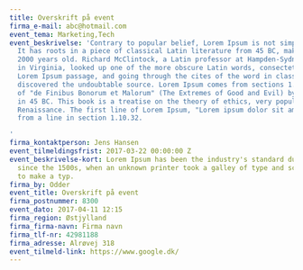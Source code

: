 ```yaml
---
title: Overskrift på event
firma_e-mail: abc@hotmail.com
event_tema: Marketing,Tech
event_beskrivelse: 'Contrary to popular belief, Lorem Ipsum is not simply random text.
  It has roots in a piece of classical Latin literature from 45 BC, making it over
  2000 years old. Richard McClintock, a Latin professor at Hampden-Sydney College
  in Virginia, looked up one of the more obscure Latin words, consectetur, from a
  Lorem Ipsum passage, and going through the cites of the word in classical literature,
  discovered the undoubtable source. Lorem Ipsum comes from sections 1.10.32 and 1.10.33
  of "de Finibus Bonorum et Malorum" (The Extremes of Good and Evil) by Cicero, written
  in 45 BC. This book is a treatise on the theory of ethics, very popular during the
  Renaissance. The first line of Lorem Ipsum, "Lorem ipsum dolor sit amet..", comes
  from a line in section 1.10.32.

'
firma_kontaktperson: Jens Hansen
event_tilmeldingsfrist: 2017-03-22 00:00:00 Z
event_beskrivelse-kort: Lorem Ipsum has been the industry's standard dummy text ever
  since the 1500s, when an unknown printer took a galley of type and scrambled it
  to make a typ.
firma_by: Odder
event_title: Overskrift på event
firma_postnummer: 8300
event_dato: 2017-04-11 12:15
firma_region: Østjylland
firma_firma-navn: Firma navn
firma_tlf-nr: 42981188
firma_adresse: Alrøvej 318
event_tilmeld-link: https://www.google.dk/
---
```


